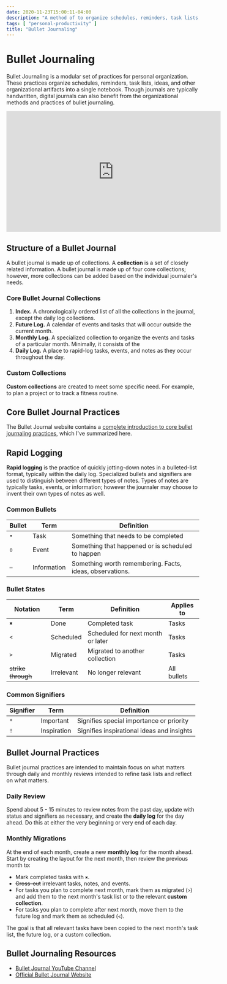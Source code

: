```yaml
---
date: 2020-11-23T15:00:11-04:00
description: "A method of to organize schedules, reminders, task lists, and brainstorming with into a single notebook"
tags: [ "personal-productivity" ]
title: "Bullet Journaling"
---
```


# Bullet Journaling

Bullet Journaling is a modular set of practices for personal organization. These practices organize schedules, reminders, task lists, ideas, and other organizational artifacts into a single notebook. Though journals are typically handwritten, digital journals can also benefit from the organizational methods and practices of bullet journaling.

<iframe width="560" height="315" src="https://www.youtube.com/embed/fm15cmYU0IM" frameborder="0" allow="accelerometer; autoplay; clipboard-write; encrypted-media; gyroscope; picture-in-picture" allowfullscreen></iframe>

## Structure of a Bullet Journal

A bullet journal is made up of collections. A **collection** is a set of closely related information. A bullet journal is made up of four core collections; however, more collections can be added based on the individual journaler's needs.

### Core Bullet Journal Collections

1. **Index.** A chronologically ordered list of all the collections in the journal, except the daily log collections.
1. **Future Log.** A calendar of events and tasks that will occur outside the current month.
1. **Monthly Log.** A specialized collection to organize the events and tasks of a particular month. Minimally, it consists of the
1. **Daily Log.** A place to rapid-log tasks, events, and notes as they occur throughout the day.

### Custom Collections

**Custom collections** are created to meet some specific need. For example, to plan a project or to track a fitness routine.

## Core Bullet Journal Practices

The Bullet Journal website contains a [complete introduction to core bullet journaling practices](https://bulletjournal.com/pages/learn), which I've summarized here.

## Rapid Logging

**Rapid logging** is the practice of quickly jotting-down notes in a bulleted-list format, typically within the daily log. Specialized bullets and signifiers are used to distinguish between different types of notes. Types of notes are typically tasks, events, or information; however the journaler may choose to invent their own types of notes as well.

### Common Bullets

| Bullet | Term        | Definition                                               |
| ------ | ----------- | -------------------------------------------------------- |
| `•`    | Task        | Something that needs to be completed                     |
| `o`    | Event       | Something that happened or is scheduled to happen        |
| `—`    | Information | Something worth remembering. Facts, ideas, observations. |

### Bullet States

| Notation           | Term       | Definition                        | Applies to  |
| ------------------ | ---------- | --------------------------------- | ----------- |
| `✖`                | Done       | Completed task                    | Tasks       |
| `<`                | Scheduled  | Scheduled for next month or later | Tasks       |
| `>`                | Migrated   | Migrated to another collection    | Tasks       |
| ~~strike through~~ | Irrelevant | No longer relevant                | All bullets |

### Common Signifiers

| Signifier | Term        | Definition                                 |
| --------- | ----------- | ------------------------------------------ |
| `*`       | Important   | Signifies special importance or priority   |
| `!`       | Inspiration | Signifies inspirational ideas and insights |

## Bullet Journal Practices

Bullet journal practices are intended to maintain focus on what matters through daily and monthly reviews intended to refine task lists and reflect on what matters.

### Daily Review

Spend about 5 - 15 minutes to review notes from the past day, update with status and signifiers as necessary, and create the **daily log** for the day ahead. Do this at either the very beginning or very end of each day.

### Monthly Migrations

At the end of each month, create a new **monthly log** for the month ahead. Start by creating the layout for the next month, then review the previous month to:

* Mark completed tasks with `✖`.
* ~~Cross-out~~ irrelevant tasks, notes, and events.
* For tasks you plan to complete next month, mark them as migrated (`>`) and add them to the next month's task list or to the relevant **custom collection**.
* For tasks you plan to complete after next month, move them to the future log and mark them as scheduled (`<`).

The goal is that all relevant tasks have been copied to the next month's task list, the future log, or a custom collection.

## Bullet Journaling Resources

* [Bullet Journal YouTube Channel](https://www.youtube.com/channel/UCt3B6rUXb__X2eMyY7jzgIg)
* [Official Bullet Journal Website](https://bulletjournal.com/)